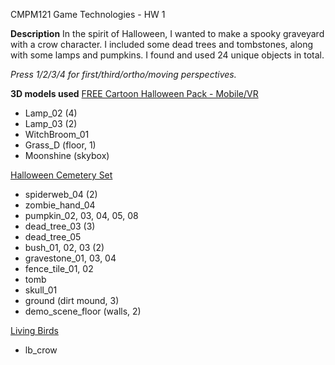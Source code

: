 CMPM121 Game Technologies - HW 1

**Description**
In the spirit of Halloween, I wanted to make a spooky graveyard with a crow character. I included some dead trees and tombstones, along with some lamps and pumpkins.
I found and used 24 unique objects in total.

*Press 1/2/3/4 for first/third/ortho/moving perspectives.*

**3D models used**
[FREE Cartoon Halloween Pack - Mobile/VR](https://assetstore.unity.com/packages/3d/environments/fantasy/free-cartoon-halloween-pack-mobile-vr-45896)

- Lamp_02 (4)
- Lamp_03 (2)
- WitchBroom_01
- Grass_D (floor, 1)
- Moonshine (skybox)

[Halloween Cemetery Set](https://assetstore.unity.com/packages/3d/environments/fantasy/halloween-cemetery-set-19125)

- spiderweb_04 (2)
- zombie_hand_04
- pumpkin_02, 03, 04, 05, 08
- dead_tree_03 (3)
- dead_tree_05
- bush_01, 02, 03 (2)
- gravestone_01, 03, 04
- fence_tile_01, 02
- tomb
- skull_01
- ground (dirt mound, 3)
- demo_scene_floor (walls, 2)

[Living Birds](https://assetstore.unity.com/packages/3d/characters/animals/birds/living-birds-15649)

- lb_crow

